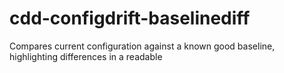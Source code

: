 # cdd-configdrift-baselinediff
Compares current configuration against a known good baseline, highlighting differences in a readable
